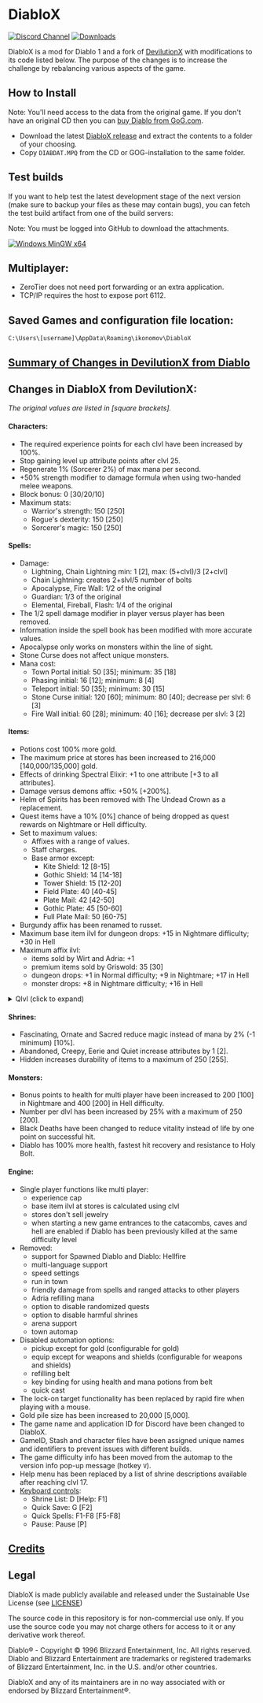 # DiabloX

[![Discord Channel](https://img.shields.io/discord/936748966652022834?color=%237289DA&logo=discord&logoColor=%23FFFFFF)](https://discord.gg/QddvKsenvm)
[![Downloads](https://img.shields.io/github/downloads/ikonomov/DiabloX/total.svg)](https://github.com/ikonomov/DiabloX/releases)

DiabloX is a mod for Diablo 1 and a fork of [DevilutionX](https://github.com/diasurgical/devilutionX) with modifications to its code listed below.  The purpose of the changes is to increase the challenge by rebalancing various aspects of the game.

## How to Install

Note: You'll need access to the data from the original game. If you don't have an original CD then you can [buy Diablo from GoG.com](https://www.gog.com/game/diablo).

   * Download the latest [DiabloX release](https://github.com/ikonomov/DiabloX/releases) and extract the contents to a folder of your choosing.
   * Copy `DIABDAT.MPQ` from the CD or GOG-installation to the same folder.

## Test builds

If you want to help test the latest development stage of the next version (make sure to backup your files as these may contain bugs), you can fetch the test build artifact from one of the build servers:

Note: You must be logged into GitHub to download the attachments.

[![Windows MinGW x64](https://github.com/ikonomov/DiabloX/actions/workflows/Windows_MinGW_x64.yml/badge.svg)](https://github.com/ikonomov/DiabloX/actions/workflows/Windows_MinGW_x64.yml?query=branch%3Amaster)

## Multiplayer:
   * ZeroTier does not need port forwarding or an extra application.
   * TCP/IP requires the host to expose port 6112.

## Saved Games and configuration file location:
`C:\Users\[username]\AppData\Roaming\ikonomov\DiabloX`

## [Summary of Changes in DevilutionX from Diablo](https://github.com/ikonomov/DiabloX/wiki/Summary-of-Changes-in-DevilutionX-from-Diablo)

## Changes in DiabloX from DevilutionX:
*The original values are listed in [square brackets].*
#### Characters:
   * The required experience points for each clvl have been increased by 100%.
   * Stop gaining level up attribute points after clvl 25.
   * Regenerate 1% (Sorcerer 2%) of max mana per second.
   * +50% strength modifier to damage formula when using two-handed melee weapons.
   * Block bonus: 0 [30/20/10]
   * Maximum stats:
      * Warrior's strength: 150 [250]
      * Rogue's dexterity: 150 [250]
      * Sorcerer's magic: 150 [250]
#### Spells:
   * Damage:
      * Lightning, Chain Lightning min: 1 [2], max: (5+clvl)/3 [2+clvl]
      * Chain Lightning: creates 2+slvl/5 number of bolts
      * Apocalypse, Fire Wall: 1/2 of the original
      * Guardian: 1/3 of the original
      * Elemental, Fireball, Flash: 1/4 of the original
   * The 1/2 spell damage modifier in player versus player has been removed.
   * Information inside the spell book has been modified with more accurate values.
   * Apocalypse only works on monsters within the line of sight.
   * Stone Curse does not affect unique monsters.
   * Mana cost:
      * Town Portal initial: 50 [35]; minimum: 35 [18]
      * Phasing initial: 16 [12]; minimum: 8 [4]
      * Teleport initial: 50 [35]; minimum: 30 [15]
      * Stone Curse initial: 120 [60]; minimum: 80 [40]; decrease per slvl: 6 [3]
      * Fire Wall initial: 60 [28]; minimum: 40 [16]; decrease per slvl: 3 [2]
#### Items:
   * Potions cost 100% more gold.
   * The maximum price at stores has been increased to 216,000 [140,000/135,000] gold.
   * Effects of drinking Spectral Elixir: +1 to one attribute [+3 to all attributes].
   * Damage versus demons affix: +50% [+200%].
   * Helm of Spirits has been removed with The Undead Crown as a replacement.
   * Quest items have a 10% [0%] chance of being dropped as quest rewards on Nightmare or Hell difficulty.
   * Set to maximum values:
      * Affixes with a range of values.
      * Staff charges.
      * Base armor except:
         * Kite Shield: 12 [8-15]
         * Gothic Shield: 14 [14-18]
         * Tower Shield: 15 [12-20]
         * Field Plate: 40 [40-45]
         * Plate Mail: 42 [42-50]
         * Gothic Plate: 45 [50-60]
         * Full Plate Mail: 50 [60-75]
   * Burgundy affix has been renamed to russet.
   * Maximum base item ilvl for dungeon drops: +15 in Nightmare difficulty; +30 in Hell
   * Maximum affix ilvl:
      * items sold by Wirt and Adria: +1
      * premium items sold by Griswold: 35 [30]
      * dungeon drops: +1 in Normal difficulty; +9 in Nightmare; +17 in Hell
      * monster drops: +8 in Nightmare difficulty; +16 in Hell
<details>
  <summary>Qlvl (click to expand)</summary>

   * Qlvl:
      * Elixir of Strength, Magic and Dexterity: 20 [15]
      * Affix:
         * giants: 18 [17]
         * titans: 29 [23]
         * sorcery: 18 [17]
         * wizardry: 29 [23]
         * precision: 18 [17]
         * perfection: 29 [23]
         * vigor: 18 [17]
         * life: 29 [23]
         * moon: 13 [11]
         * stars: 24 [17]
         * heavens: 35 [25]
         * zodiac: 45 [30]
         * tiger: 22 [21]
         * lion: 31 [27]
         * mammoth: 38 [35]
         * whale: 45 [60]
         * drake: 22 [21]
         * dragon: 31 [27]
         * wyrm: 38 [35]
         * hydra: 45 [60]
         * godly: 46 [60]
         * steel: 8 [6]
         * silver: 13 [9]
         * gold: 18 [12]
         * platinum: 22 [16]
         * mithril: 27 [20]
         * meteoric: 32 [23]
         * weird: 40 [35]
         * strange: 50 [60]
         * champion: 35 [40]
         * king: 44 [28]
         * jagged: 1 [4]
         * deadly: 4 [6]
         * heavy: 8 [9]
         * vicious: 13 [12]
         * brutal: 18 [16]
         * massive: 22 [20]
         * savage: 27 [23]
         * ruthless: 32 [35]
         * merciless: 40 [60]
         * gore: 24 [25]
         * carnage: 32 [35]
         * slaughter: 42 [60]
         * osmosis: 30 [50]
         * thunder: 50 [60]
         * blood: 24 [19]
         * vampires: 24 [19]
         * amber: 14 [12]
         * jade: 22 [18]
         * obsidian: 32 [24]
         * emerald: 43 [31]
         * readiness: 5 [1]
         * swiftness: 17 [10]
         * speed: 27 [19]
         * haste: 38 [27]
         * harmony: 24 [20]
</details>

#### Shrines:
   * Fascinating, Ornate and Sacred reduce magic instead of mana by 2% (-1 minimum) [10%].
   * Abandoned, Creepy, Eerie and Quiet increase attributes by 1 [2].
   * Hidden increases durability of items to a maximum of 250 [255].
#### Monsters:
   * Bonus points to health for multi player have been increased to 200 [100] in Nightmare and 400 [200] in Hell difficulty.
   * Number per dlvl has been increased by 25% with a maximum of 250 [200].
   * Black Deaths have been changed to reduce vitality instead of life by one point on successful hit.
   * Diablo has 100% more health, fastest hit recovery and resistance to Holy Bolt.
#### Engine:
   * Single player functions like multi player:
      * experience cap
      * base item ilvl at stores is calculated using clvl
      * stores don't sell jewelry
      * when starting a new game entrances to the catacombs, caves and hell are enabled if Diablo has been previously killed at the same difficulty level
   * Removed:
      * support for Spawned Diablo and Diablo: Hellfire
      * multi-language support
      * speed settings
      * run in town
      * friendly damage from spells and ranged attacks to other players
      * Adria refilling mana
      * option to disable randomized quests
      * option to disable harmful shrines
      * arena support
      * town automap
   * Disabled automation options:
      * pickup except for gold (configurable for gold)
      * equip except for weapons and shields (configurable for weapons and shields)
      * refilling belt
      * key binding for using health and mana potions from belt
      * quick cast
   * The lock-on target functionality has been replaced by rapid fire when playing with a mouse.
   * Gold pile size has been increased to 20,000 [5,000].
   * The game name and application ID for Discord have been changed to DiabloX.
   * GameID, Stash and character files have been assigned unique names and identifiers to prevent issues with different builds.
   * The game difficulty info has been moved from the automap to the version info pop-up message (hotkey `V`).
   * Help menu has been replaced by a list of shrine descriptions available after reaching clvl 17.
   * [Keyboard controls](https://github.com/ikonomov/DiabloX/wiki/Keyboard-Controls):
      * Shrine List: D [Help: F1]
      * Quick Save: G [F2]
      * Quick Spells: F1-F8 [F5-F8]
      * Pause: Pause [P]

## [Credits](https://github.com/ikonomov/DiabloX/graphs/contributors)

## Legal

DiabloX is made publicly available and released under the Sustainable Use License (see [LICENSE](LICENSE.md))

The source code in this repository is for non-commercial use only. If you use the source code you may not charge others for access to it or any derivative work thereof.

Diablo® - Copyright © 1996 Blizzard Entertainment, Inc. All rights reserved. Diablo and Blizzard Entertainment are trademarks or registered trademarks of Blizzard Entertainment, Inc. in the U.S. and/or other countries.

DiabloX and any of its maintainers are in no way associated with or endorsed by Blizzard Entertainment®.
